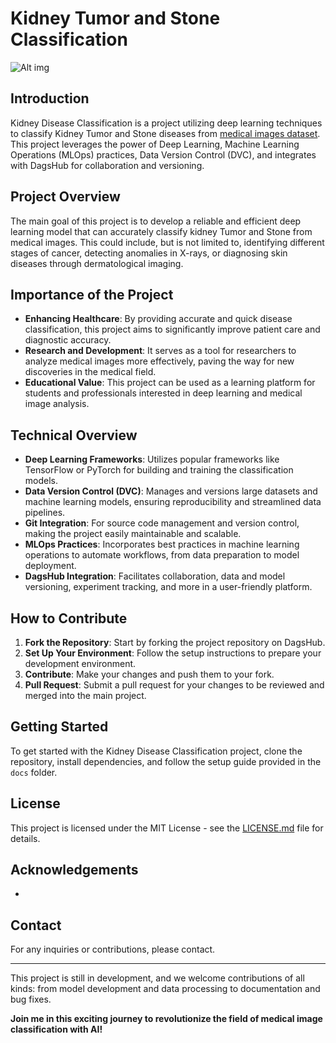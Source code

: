 # Kidney Tumor and Stone Classification
![Alt img](https://storage.googleapis.com/kaggle-datasets-images/1686903/2764486/74acd8a7225545d03cd69cd77b1b4e25/dataset-cover.png?t=2021-11-23-19-42-06)
## Introduction
Kidney Disease Classification is a project utilizing deep learning techniques to classify Kidney Tumor and Stone diseases from [medical images dataset](https://www.kaggle.com/datasets/nazmul0087/ct-kidney-dataset-normal-cyst-tumor-and-stone/). This project leverages the power of Deep Learning, Machine Learning Operations (MLOps) practices, Data Version Control (DVC), and integrates with DagsHub for collaboration and versioning.

## Project Overview
The main goal of this project is to develop a reliable and efficient deep learning model that can accurately classify kidney Tumor and Stone from medical images. This could include, but is not limited to, identifying different stages of cancer, detecting anomalies in X-rays, or diagnosing skin diseases through dermatological imaging.

## Importance of the Project
- **Enhancing Healthcare**: By providing accurate and quick disease classification, this project aims to significantly improve patient care and diagnostic accuracy.
- **Research and Development**: It serves as a tool for researchers to analyze medical images more effectively, paving the way for new discoveries in the medical field.
- **Educational Value**: This project can be used as a learning platform for students and professionals interested in deep learning and medical image analysis.

## Technical Overview
- **Deep Learning Frameworks**: Utilizes popular frameworks like TensorFlow or PyTorch for building and training the classification models.
- **Data Version Control (DVC)**: Manages and versions large datasets and machine learning models, ensuring reproducibility and streamlined data pipelines.
- **Git Integration**: For source code management and version control, making the project easily maintainable and scalable.
- **MLOps Practices**: Incorporates best practices in machine learning operations to automate workflows, from data preparation to model deployment.
- **DagsHub Integration**: Facilitates collaboration, data and model versioning, experiment tracking, and more in a user-friendly platform.

## How to Contribute
1. **Fork the Repository**: Start by forking the project repository on DagsHub.
2. **Set Up Your Environment**: Follow the setup instructions to prepare your development environment.
3. **Contribute**: Make your changes and push them to your fork.
4. **Pull Request**: Submit a pull request for your changes to be reviewed and merged into the main project.

## Getting Started
To get started with the Kidney Disease Classification project, clone the repository, install dependencies, and follow the setup guide provided in the `docs` folder.

## License
This project is licensed under the MIT License - see the [LICENSE.md](LICENSE) file for details.

## Acknowledgements
- 

## Contact
For any inquiries or contributions, please contact.

---

This project is still in development, and we welcome contributions of all kinds: from model development and data processing to documentation and bug fixes.

**Join me in this exciting journey to revolutionize the field of medical image classification with AI!**
